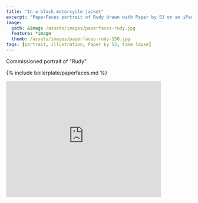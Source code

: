 ```yaml
---
title: "In a black motorcycle jacket"
excerpt: "PaperFaces portrait of Rudy drawn with Paper by 53 on an iPad."
image: 
  path: &image /assets/images/paperfaces-rudy.jpg 
  feature: *image
  thumb: /assets/images/paperfaces-rudy-150.jpg
tags: [portrait, illustration, Paper by 53, time lapse]
---
```


Commissioned portrait of "Rudy".

{% include boilerplate/paperfaces.md %}

<iframe width="420" height="315" src="https://www.youtube.com/embed/jP7X4ELctX8" frameborder="0"> </iframe>
